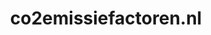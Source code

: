 ---
layout: post
title:  "co2emissiefactoren.nl"
internal_url:  "/data/co2emissiefactoren.nl.html"
categories: dutchgov
---